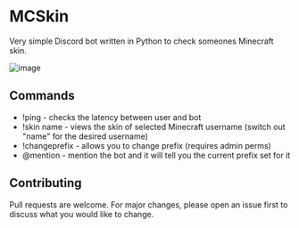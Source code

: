 # MCSkin
Very simple Discord bot written in Python to check someones Minecraft skin.

![image](https://cdn.discordapp.com/attachments/922873921517268993/1089037694086156318/image.png)

## Commands

- !ping - checks the latency between user and bot
- !skin name - views the skin of selected Minecraft username (switch out "name" for the desired username)
- !changeprefix - allows you to change prefix (requires admin perms)
- @mention - mention the bot and it will tell you the current prefix set for it

## Contributing

Pull requests are welcome. For major changes, please open an issue first
to discuss what you would like to change.


